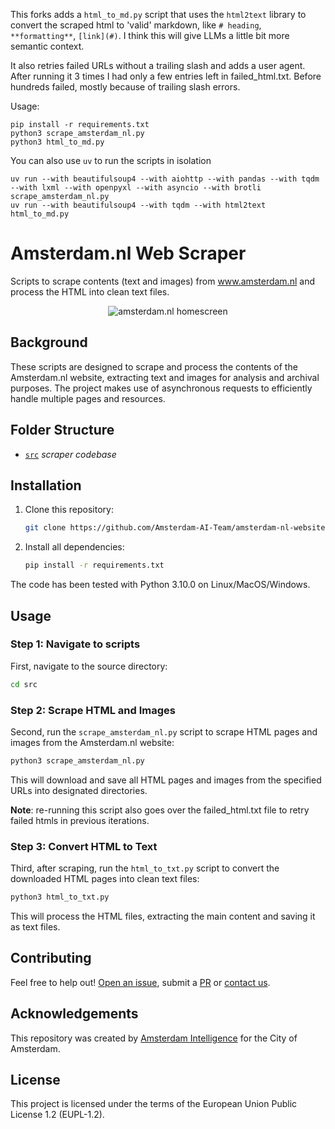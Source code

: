 This forks adds a `html_to_md.py` script that uses the `html2text` library to convert the scraped html to 'valid' markdown, like `# heading`, `**formatting**`, `[link](#)`. I think this will give LLMs a little bit more semantic context.

It also retries failed URLs without a trailing slash and adds a user agent. After running it 3 times I had only a few entries left in failed_html.txt. Before hundreds failed, mostly because of trailing slash errors.

Usage:

```
pip install -r requirements.txt
python3 scrape_amsterdam_nl.py
python3 html_to_md.py
```

You can also use `uv` to run the scripts in isolation

```
uv run --with beautifulsoup4 --with aiohttp --with pandas --with tqdm --with lxml --with openpyxl --with asyncio --with brotli scrape_amsterdam_nl.py
uv run --with beautifulsoup4 --with tqdm --with html2text html_to_md.py
```

# Amsterdam.nl Web Scraper

Scripts to scrape contents (text and images) from www.amsterdam.nl and process the HTML into clean text files.

<figure align="center">
  <img
  src="media/homescreen.png"
  alt="amsterdam.nl homescreen">
</figure>



## Background

These scripts are designed to scrape and process the contents of the Amsterdam.nl website, extracting text and images for analysis and archival purposes. The project makes use of asynchronous requests to efficiently handle multiple pages and resources.

## Folder Structure

 * [`src`](./src) _scraper codebase_

## Installation

1. Clone this repository:

    ```bash
    git clone https://github.com/Amsterdam-AI-Team/amsterdam-nl-website-scraper.git
    ```

2. Install all dependencies:

    ```bash
    pip install -r requirements.txt
    ```

The code has been tested with Python 3.10.0 on Linux/MacOS/Windows.

## Usage

### Step 1: Navigate to scripts

First, navigate to the source directory:

```bash
cd src
```

### Step 2: Scrape HTML and Images

Second, run the `scrape_amsterdam_nl.py` script to scrape HTML pages and images from the Amsterdam.nl website:

```bash
python3 scrape_amsterdam_nl.py
```

This will download and save all HTML pages and images from the specified URLs into designated directories.

**Note**: re-running this script also goes over the failed_html.txt file to retry failed htmls in previous iterations.

### Step 3: Convert HTML to Text

Third, after scraping, run the `html_to_txt.py` script to convert the downloaded HTML pages into clean text files:

```bash
python3 html_to_txt.py
```

This will process the HTML files, extracting the main content and saving it as text files.

## Contributing

Feel free to help out! [Open an issue](https://github.com/Amsterdam-AI-Team/amsterdam-nl-website-scraper/issues), submit a [PR](https://github.com/Amsterdam-AI-Team/amsterdam-nl-website-scraper/pulls) or [contact us](https://amsterdamintelligence.com/contact/).


## Acknowledgements

This repository was created by [Amsterdam Intelligence](https://amsterdamintelligence.com/) for the City of Amsterdam.

## License 

This project is licensed under the terms of the European Union Public License 1.2 (EUPL-1.2).

